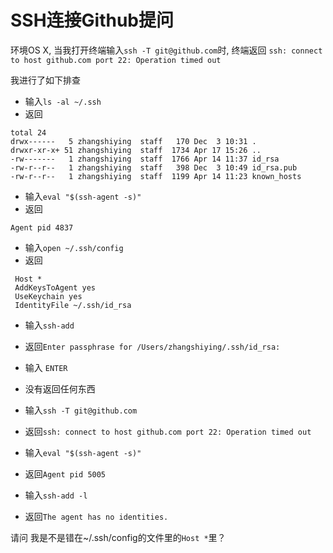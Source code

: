 # SSH连接Github提问

环境OS X, 当我打开终端输入`ssh -T git@github.com`时, 终端返回 `ssh: connect to host github.com port 22: Operation timed out`

我进行了如下排查

- 输入`ls -al ~/.ssh`
- 返回
```
total 24
drwx------   5 zhangshiying  staff   170 Dec  3 10:31 .
drwxr-xr-x+ 51 zhangshiying  staff  1734 Apr 17 15:26 ..
-rw-------   1 zhangshiying  staff  1766 Apr 14 11:37 id_rsa
-rw-r--r--   1 zhangshiying  staff   398 Dec  3 10:49 id_rsa.pub
-rw-r--r--   1 zhangshiying  staff  1199 Apr 14 11:23 known_hosts
```

- 输入`eval "$(ssh-agent -s)"`
- 返回
```
Agent pid 4837
```

- 输入`open ~/.ssh/config`
- 返回
```
 Host *
 AddKeysToAgent yes
 UseKeychain yes
 IdentityFile ~/.ssh/id_rsa
```
 
- 输入`ssh-add`
- 返回`Enter passphrase for /Users/zhangshiying/.ssh/id_rsa:`

- 输入 `ENTER`
- 没有返回任何东西

- 输入`ssh -T git@github.com`
- 返回`ssh: connect to host github.com port 22: Operation timed out`

- 输入`eval "$(ssh-agent -s)"`
- 返回`Agent pid 5005`

- 输入`ssh-add -l`
- 返回`The agent has no identities.`

请问 我是不是错在~/.ssh/config的文件里的`Host *`里？
